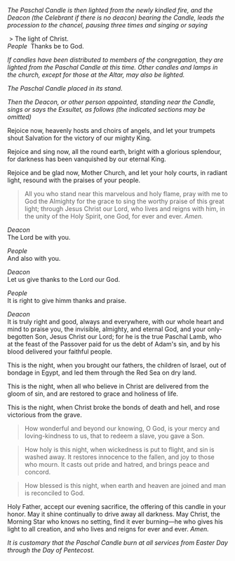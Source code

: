 _The Paschal Candle is then lighted from the newly kindled fire, and the Deacon (the Celebrant if there is no deacon) bearing the Candle, leads the procession to the chancel, pausing three times and singing or saying_

 > The light of Christ.  
_People_  Thanks be to God.

_If candles have been distributed to members of the congregation, they are lighted from the Paschal Candle at this time. Other candles and lamps in the church, except for those at the Altar, may also be lighted._

_The Paschal Candle placed in its stand._

_Then the Deacon, or other person appointed, standing near the Candle, sings or says the Exsultet, as follows (the indicated sections may be omitted)_

Rejoice now, heavenly hosts and choirs of angels, and let your trumpets shout Salvation for the victory of our mighty King.

Rejoice and sing now, all the round earth, bright with a glorious splendour, for darkness has been vanquished by our eternal King.

Rejoice and be glad now, Mother Church, and let your holy courts, in radiant light, resound with the praises of your people.

> All you who stand near this marvelous and holy flame, pray with me to God the Almighty for the grace to sing the worthy praise of this great light; through Jesus Christ our Lord, who lives and reigns with him, in the unity of the Holy Spirit, one God, for ever and ever. _Amen._

_Deacon_  
The Lord be with you.

_People_  
And also with you.

_Deacon_  
Let us give thanks to the Lord our God.

_People_  
It is right to give himm thanks and praise.

_Deacon_  
It is truly right and good, always and everywhere, with our whole heart and mind to praise you, the invisible, almighty, and eternal God, and your only-begotten Son, Jesus Christ our Lord; for he is the true Paschal Lamb, who at the feast of the Passover paid for us the debt of Adam's sin, and by his blood delivered your faithful people.

This is the night, when you brought our fathers, the children of Israel, out of bondage in Egypt, and led them through the Red Sea on dry land.

This is the night, when all who believe in Christ are delivered from the gloom of sin, and are restored to grace and holiness of life.

This is the night, when Christ broke the bonds of death and hell, and rose victorious from the grave.

> How wonderful and beyond our knowing, O God, is your mercy and loving-kindness to us, that to redeem a slave, you gave a Son.

> How holy is this night, when wickedness is put to flight, and sin is washed away. It restores innocence to the fallen, and joy to those who mourn. It casts out pride and hatred, and brings peace and concord.

> How blessed is this night, when earth and heaven are joined and man is reconciled to God.

Holy Father, accept our evening sacrifice, the offering of this candle in your honor. May it shine continually to drive away all darkness. May Christ, the Morning Star who knows no setting, find it ever burning—he who gives his light to all creation, and who lives and reigns for ever and ever. _Amen._

_It is customary that the Paschal Candle burn at all services from Easter Day through the Day of Pentecost._